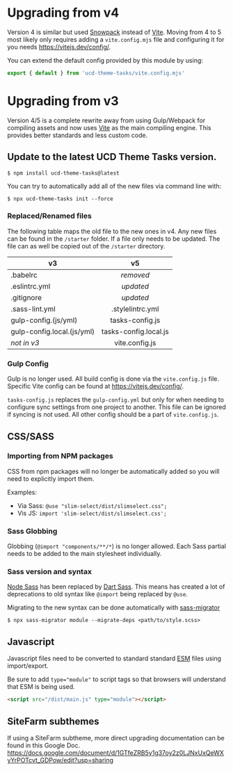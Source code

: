 # Upgrading from v4

Version 4 is similar but used [Snowpack](https://www.snowpack.dev/)
instead of [Vite](https://vitejs.dev/). Moving from 4 to 5 most likely only
requires adding a `vite.config.mjs` file and configuring it for you needs
https://vitejs.dev/config/.

You can extend the default config provided by this module by using:
```js
export { default } from 'ucd-theme-tasks/vite.config.mjs'
```

# Upgrading from v3

Version 4/5 is a complete rewrite away from using Gulp/Webpack for compiling
assets and now uses [Vite](https://vitejs.dev/) as the main compiling
engine. This provides better standards and less custom code.

## Update to the latest UCD Theme Tasks version.
```
$ npm install ucd-theme-tasks@latest
```

You can try to automatically add all of the new files via command line with:
```
$ npx ucd-theme-tasks init --force
```

### Replaced/Renamed files
The following table maps the old file to the new ones in v4. Any new files can
be found in the `/starter` folder. If a file only needs to be updated. The file
can as well be copied out of the `/starter` directory.

| v3                         | v5                    |
| -------------------------- |:---------------------:|
| .babelrc                   | *removed*             |
| .eslintrc.yml              | *updated*             |
| .gitignore                 | *updated*             |
| .sass-lint.yml             | .stylelintrc.yml      |
| gulp-config.(js/yml)       | tasks-config.js       |
| gulp-config.local.(js/yml) | tasks-config.local.js |
| *not in v3*                | vite.config.js    |

### Gulp Config
Gulp is no longer used. All build config is done via the `vite.config.js`
file. Specific Vite config can be found at https://vitejs.dev/config/.

`tasks-config.js` replaces the `gulp-config.yml` but only for when needing to
configure sync settings from one project to another. This file can be ignored
if syncing is not used. All other config should be a part of
`vite.config.js`.

## CSS/SASS

### Importing from NPM packages
CSS from npm packages will no longer be automatically added so you will need to
explicitly import them.

Examples:
* Via Sass: `@use "slim-select/dist/slimselect.css";`
* Vis JS: `import 'slim-select/dist/slimselect.css';`

### Sass Globbing
Globbing (`@import "components/**/*`) is no longer allowed. Each Sass partial
needs to be added to the main stylesheet individually.

### Sass version and syntax
[Node Sass](https://www.npmjs.com/package/node-sass) has been replaced by
[Dart Sass](https://sass-lang.com/dart-sass). This means has created a lot of
deprecations to old syntax like `@import` being replaced by `@use`.

Migrating to the new syntax can be done automatically with [sass-migrator](https://sass-lang.com/blog/the-module-system-is-launched#automatic-migration)
```
$ npx sass-migrator module --migrate-deps <path/to/style.scss>
```

## Javascript
Javascript files need to be converted to standard standard
[ESM](https://developer.mozilla.org/en-US/docs/Web/JavaScript/Reference/Statements/import)
files using import/export.

Be sure to add `type="module"` to script tags so that browsers will understand
that ESM is being used.

```html
<script src="/dist/main.js" type="module"></script>
```





## SiteFarm subthemes
If using a SiteFarm subtheme, more direct upgrading documentation can be found
in this Google Doc.
https://docs.google.com/document/d/1GTfeZRB5y1g37oy2z0LJNxUxQeWXyYrPOTcvt_GDPow/edit?usp=sharing
